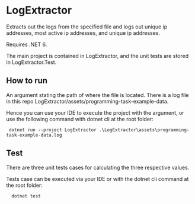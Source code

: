 # LogExtractor
Extracts out the logs from the specified file and logs out unique ip addresses, most active ip addresses, and unique ip addresses.

Requires .NET 6.

The main project is contained in LogExtractor, and the unit tests are stored in LogExtractor.Test.

## How to run
An argument stating the path of where the file is located. There is a log file in this repo LogExtractor/assets/programming-task-example-data.

Hence you can use your IDE to execute the project with the argument, or use the following command with dotnet cli  at the root folder:

```
 dotnet run --project LogExtractor .\LogExtractor\assets\programming-task-example-data.log
```

## Test
There are three unit tests cases for calculating the three respective values.

Tests case can be executed via your IDE or with the dotnet cli command at the root folder:
```
  dotnet test
```